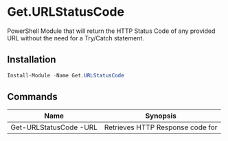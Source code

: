 # Get.URLStatusCode

PowerShell Module that will return the HTTP Status Code of any provided URL without the need for a Try/Catch statement.

## Installation

```powershell
Install-Module -Name Get.URLStatusCode
```

## Commands

| Name | Synopsis |
| --- | --- |
| Get-URLStatusCode -URL <URI Resource> | Retrieves HTTP Response code for <URI Resource> |
